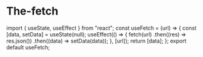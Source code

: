 # The-fetch
import { useState, useEffect } from "react";  const useFetch = (url) => {   const [data, setData] = useState(null);    useEffect(() => {     fetch(url)       .then((res) => res.json())       .then((data) => setData(data));   }, [url]);    return [data]; };  export default useFetch;
